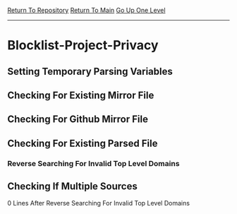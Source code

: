 [Return To Repository](https://github.com/DigitalWarrior/piholeparser/)
[Return To Main](https://github.com/DigitalWarrior/piholeparser/blob/master/RecentRunLogs/Mainlog.md)
[Go Up One Level](https://github.com/DigitalWarrior/piholeparser/blob/master/RecentRunLogs/TopLevelScripts/30-Processing-External-Blacklists.md)
____________________________________
# Blocklist-Project-Privacy
## Setting Temporary Parsing Variables
## Checking For Existing Mirror File
## Checking For Github Mirror File
## Checking For Existing Parsed File
### Reverse Searching For Invalid Top Level Domains
## Checking If Multiple Sources
0 Lines After Reverse Searching For Invalid Top Level Domains
